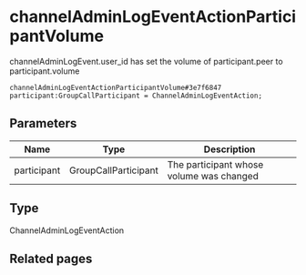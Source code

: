 # channelAdminLogEventActionParticipantVolume
channelAdminLogEvent.user_id has set the volume of participant.peer to participant.volume

```
channelAdminLogEventActionParticipantVolume#3e7f6847 participant:GroupCallParticipant = ChannelAdminLogEventAction;
```

## Parameters
| Name | Type | Description |
| ---- | :----: | ----------- |
| participant | GroupCallParticipant | The participant whose volume was changed |


## Type
ChannelAdminLogEventAction

## Related pages
